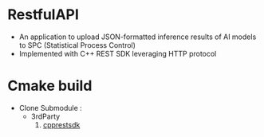 # RestfulAPI

- An application to upload JSON-formatted inference results of AI models to SPC (Statistical
Process Control)
- Implemented with C++ REST SDK leveraging HTTP protocol

# Cmake build
- Clone Submodule :
  * 3rdParty
    1. [cpprestsdk](https://github.com/microsoft/cpprestsdk)

